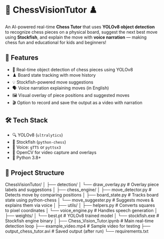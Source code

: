 # 🧠 ChessVisionTutor ♟️
An AI-powered real-time **Chess Tutor** that uses **YOLOv8 object detection** to recognize chess pieces on a physical board, suggest the next best move using **Stockfish**, and explain the move with **voice narration** — making chess fun and educational for kids and beginners!

## 🎯 Features

- 🎥 Real-time object detection of chess pieces using YOLOv8
- ♟️ Board state tracking with move history
- 💡 Stockfish-powered move suggestions
- 🗣️ Voice narration explaining moves (in English)
- 🖼️ Visual overlay of piece positions and suggested moves
- 🎬 Option to record and save the output as a video with narration

## 🛠️ Tech Stack

- 🔍 YOLOv8 (`ultralytics`)
- 🧠 Stockfish (`python-chess`)
- 🎤 Voice: `gTTS` or `pyttsx3`
- 🎥 OpenCV for video capture and overlays
- 🐍 Python 3.8+

## 📁 Project Structure
ChessVisionTutor/
│
├── detection/
│ └── draw_overlay.py # Overlay piece labels and suggestions
│
├── chess_engine/
│ ├── move_detector.py # Detects move by comparing positions
│ ├── board_state.py # Tracks board state using python-chess
│ └── move_suggester.py # Suggests moves & explains them via voice
│
├── utils/
│ ├── helpers.py # Converts squares to pixel coordinates
│ └── voice_engine.py # Handles speech generation
│
├── weights/
│ └── best.pt # YOLOv8 trained model
│ └── stockfish.exe # Stockfish engine binary
│
├── Chess_Vision_Tutor.ipynb # Main real-time detection loop
├── example_video.mp4 # Sample video for testing
├── output_chess_tutor.avi # Saved output (after run)
└── requirements.txt

